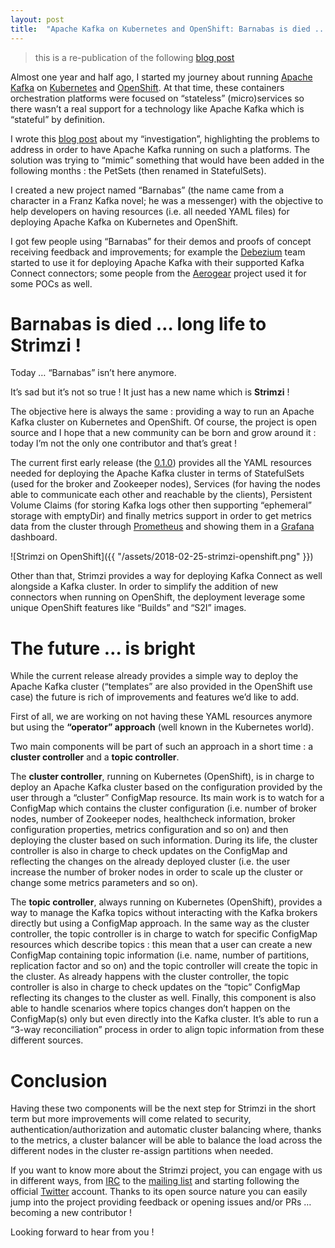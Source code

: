 ```yaml
---
layout: post
title:  "Apache Kafka on Kubernetes and OpenShift: Barnabas is died ... long life to Strimzi !"
---
```


> this is a re-publication of the following [blog post](https://paolopatierno.wordpress.com/2018/01/18/apache-kafka-on-kuberneted-and-openshift-barnabas-is-died-long-life-to-strimzi/)

Almost one year and half ago, I started my journey about running [Apache Kafka](https://kafka.apache.org/) on [Kubernetes](https://kubernetes.io/) and [OpenShift](https://www.openshift.org/). At that time, these containers orchestration platforms were focused on “stateless” (micro)services so there wasn’t a real support for a technology like Apache Kafka which is “stateful” by definition.

I wrote this [blog post](https://paolopatierno.wordpress.com/2017/03/25/a-new-kafka-novel-the-openshift-kubernetes-deployment/) about my “investigation”, highlighting the problems to address in order to have Apache Kafka running on such a platforms. The solution was trying to “mimic” something that would have been added in the following months : the PetSets (then renamed in StatefulSets).

I created a new project named “Barnabas” (the name came from a character in a Franz Kafka novel; he was a messenger) with the objective to help developers on having resources (i.e. all needed YAML files) for deploying Apache Kafka on Kubernetes and OpenShift.

I got few people using “Barnabas” for their demos and proofs of concept receiving feedback and improvements; for example the [Debezium](http://debezium.io/) team started to use it for deploying Apache Kafka with their supported Kafka Connect connectors; some people from the [Aerogear](https://aerogear.org/) project used it for some POCs as well.

# Barnabas is died … long life to Strimzi !

Today … “Barnabas” isn’t here anymore.

It’s sad but it’s not so true ! It just has a new name which is **Strimzi** !

The objective here is always the same : providing a way to run an Apache Kafka cluster on Kubernetes and OpenShift. Of course, the project is open source and I hope that a new community can be born and grow around it : today I’m not the only one contributor and that’s great !

The current first early release (the [0.1.0](https://github.com/strimzi/strimzi/releases/tag/0.1.0)) provides all the YAML resources needed for deploying the Apache Kafka cluster in terms of StatefulSets (used for the broker and Zookeeper nodes), Services (for having the nodes able to communicate each other and reachable by the clients), Persistent Volume Claims (for storing Kafka logs other then supporting “ephemeral” storage with emptyDir) and finally metrics support in order to get metrics data from the cluster through [Prometheus](https://prometheus.io/) and showing them in a [Grafana](https://grafana.com/) dashboard.

![Strimzi on OpenShift]({{ "/assets/2018-02-25-strimzi-openshift.png" }})

Other than that, Strimzi provides a way for deploying Kafka Connect as well alongside a Kafka cluster. In order to simplify the addition of new connectors when running on OpenShift, the deployment leverage some unique OpenShift features like “Builds” and “S2I” images.

# The future … is bright

While the current release already provides a simple way to deploy the Apache Kafka cluster (“templates” are also provided in the OpenShift use case) the future is rich of improvements and features we’d like to add.

First of all, we are working on not having these YAML resources anymore but using the **“operator” approach** (well known in the Kubernetes world).

Two main components will be part of such an approach in a short time : a **cluster controller** and a **topic controller**.

The **cluster controller**, running on Kubernetes (OpenShift), is in charge to deploy an Apache Kafka cluster based on the configuration provided by the user through a “cluster” ConfigMap resource. Its main work is to watch for a ConfigMap which contains the cluster configuration (i.e. number of broker nodes, number of Zookeeper nodes, healthcheck information, broker configuration properties, metrics configuration and so on) and then deploying the cluster based on such information. During its life, the cluster controller is also in charge to check updates on the ConfigMap and reflecting the changes on the already deployed cluster (i.e. the user increase the number of broker nodes in order to scale up the cluster or change some metrics parameters and so on).

The **topic controller**, always running on Kubernetes (OpenShift), provides a way to manage the Kafka topics without interacting with the Kafka brokers directly but using a ConfigMap approach. In the same way as the cluster controller, the topic controller is in charge to watch for specific ConfigMap resources which describe topics : this mean that a user can create a new ConfigMap containing topic information (i.e. name, number of partitions, replication factor and so on) and the topic controller will create the topic in the cluster. As already happens with the cluster controller, the topic controller is also in charge to check updates on the “topic” ConfigMap reflecting its changes to the cluster as well. Finally, this component is also able to handle scenarios where topics changes don’t happen on the ConfigMap(s) only but even directly into the Kafka cluster. It’s able to run a “3-way reconciliation” process in order to align topic information from these different sources.

# Conclusion

Having these two components will be the next step for Strimzi in the short term but more improvements will come related to security, authentication/authorization and automatic cluster balancing where, thanks to the metrics, a cluster balancer will be able to balance the load across the different nodes in the cluster re-assign partitions when needed.

If you want to know more about the Strimzi project, you can engage with us in different ways, from [IRC](https://webchat.freenode.net/?randomnick=1&channels=strimzi&uio=d4) to the [mailing list](https://www.redhat.com/mailman/listinfo/strimzi) and starting following the official [Twitter](https://twitter.com/strimziio) account. Thanks to its open source nature you can easily jump into the project providing feedback or opening issues and/or PRs … becoming a new contributor !

Looking forward to hear from you !

